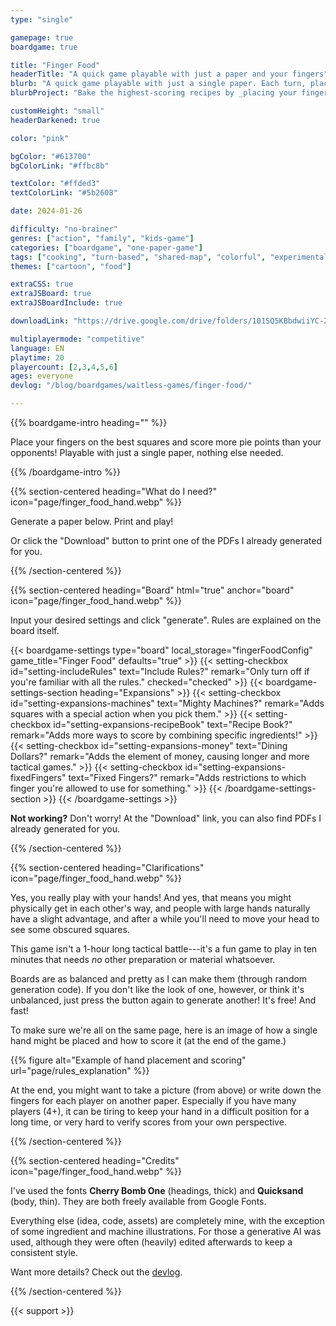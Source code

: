 ```yaml
---
type: "single"

gamepage: true
boardgame: true

title: "Finger Food"
headerTitle: "A quick game playable with just a paper and your fingers"
blurb: "A quick game playable with just a single paper. Each turn, place a finger on a new square, to score more points than your opponents before you've used your whole hand."
blurbProject: "Bake the highest-scoring recipes by _placing your fingers_ on the right squares, nothing else needed."

customHeight: "small"
headerDarkened: true

color: "pink"

bgColor: "#613700"
bgColorLink: "#ffbc8b"

textColor: "#ffded3"
textColorLink: "#5b2608"

date: 2024-01-26

difficulty: "no-brainer"
genres: ["action", "family", "kids-game"]
categories: ["boardgame", "one-paper-game"]
tags: ["cooking", "turn-based", "shared-map", "colorful", "experimental", "fast-paced"]
themes: ["cartoon", "food"]

extraCSS: true
extraJSBoard: true
extraJSBoardInclude: true

downloadLink: "https://drive.google.com/drive/folders/101SQ5KBbdwiiYC-2nU-5H7gKoTnqhXZE"

multiplayermode: "competitive"
language: EN
playtime: 20
playercount: [2,3,4,5,6]
ages: everyone
devlog: "/blog/boardgames/waitless-games/finger-food/"

---
```


{{% boardgame-intro heading="" %}}

Place your fingers on the best squares and score more pie points than your opponents! Playable with just a single paper, nothing else needed.

{{% /boardgame-intro %}}

{{% section-centered heading="What do I need?" icon="page/finger_food_hand.webp" %}}

Generate a paper below. Print and play!

Or click the "Download" button to print one of the PDFs I already generated for you.

{{% /section-centered %}}

{{% section-centered heading="Board" html="true" anchor="board" icon="page/finger_food_hand.webp" %}}

<p>Input your desired settings and click "generate". Rules are explained on the board itself.</p>

{{< boardgame-settings type="board" local_storage="fingerFoodConfig" game_title="Finger Food" defaults="true" >}}
  {{< setting-checkbox id="setting-includeRules" text="Include Rules?" remark="Only turn off if you're familiar with all the rules." checked="checked" >}}
  {{< boardgame-settings-section heading="Expansions" >}}
    {{< setting-checkbox id="setting-expansions-machines" text="Mighty Machines?" remark="Adds squares with a special action when you pick them." >}}
    {{< setting-checkbox id="setting-expansions-recipeBook" text="Recipe Book?" remark="Adds more ways to score by combining specific ingredients!" >}}
    {{< setting-checkbox id="setting-expansions-money" text="Dining Dollars?" remark="Adds the element of money, causing longer and more tactical games." >}}
    {{< setting-checkbox id="setting-expansions-fixedFingers" text="Fixed Fingers?" remark="Adds restrictions to which finger you're allowed to use for something." >}}
  {{< /boardgame-settings-section >}}
{{< /boardgame-settings >}}

<p class="remark-under-settings"><strong>Not working?</strong> Don't worry! At the "Download" link, you can also find PDFs I already generated for you.</p> 

{{% /section-centered %}}

{{% section-centered heading="Clarifications" icon="page/finger_food_hand.webp" %}}

Yes, you really play with your hands! And yes, that means you might physically get in each other's way, and people with large hands naturally have a slight advantage, and after a while you'll need to move your head to see some obscured squares.

This game isn't a 1-hour long tactical battle---it's a fun game to play in ten minutes that needs _no_ other preparation or material whatsoever.

Boards are as balanced and pretty as I can make them (through random generation code). If you don't like the look of one, however, or think it's unbalanced, just press the button again to generate another! It's free! And fast!

To make sure we're all on the same page, here is an image of how a single hand might be placed and how to score it (at the end of the game.)

{{% figure alt="Example of hand placement and scoring" url="page/rules_explanation" %}}

At the end, you might want to take a picture (from above) or write down the fingers for each player on another paper. Especially if you have many players (4+), it can be tiring to keep your hand in a difficult position for a long time, or very hard to verify scores from your own perspective.

{{% /section-centered %}}

{{% section-centered heading="Credits" icon="page/finger_food_hand.webp" %}}

I've used the fonts **Cherry Bomb One** (headings, thick) and **Quicksand** (body, thin). They are both freely available from Google Fonts.

Everything else (idea, code, assets) are completely mine, with the exception of some ingredient and machine illustrations. For those a generative AI was used, although they were often (heavily) edited afterwards to keep a consistent style.

Want more details? Check out the [devlog](/blog/boardgames/waitless-games/finger-food/).

{{% /section-centered %}}

{{< support >}}